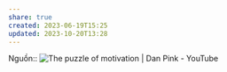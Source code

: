 ```yaml
---
share: true
created: 2023-06-19T15:25
updated: 2023-10-20T13:28
---
```

Nguồn:: ![The puzzle of motivation | Dan Pink - YouTube](https://youtu.be/rrkrvAUbU9Y?t=353)
